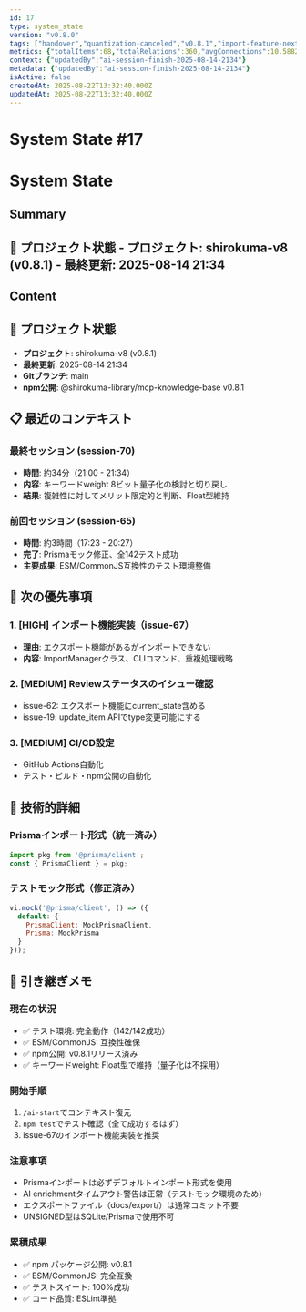 ```yaml
---
id: 17
type: system_state
version: "v0.8.0"
tags: ["handover","quantization-canceled","v0.8.1","import-feature-next"]
metrics: {"totalItems":68,"totalRelations":360,"avgConnections":10.588235294117647,"maxConnections":30,"isolatedNodes":1,"timestamp":"2025-08-14T12:35:25.634Z"}
context: {"updatedBy":"ai-session-finish-2025-08-14-2134"}
metadata: {"updatedBy":"ai-session-finish-2025-08-14-2134"}
isActive: false
createdAt: 2025-08-22T13:32:40.000Z
updatedAt: 2025-08-22T13:32:40.000Z
---
```


# System State #17

# System State

## Summary

## 📍 プロジェクト状態 - **プロジェクト**: shirokuma-v8 (v0.8.1) - **最終更新**: 2025-08-14 21:34

## Content

## 📍 プロジェクト状態
- **プロジェクト**: shirokuma-v8 (v0.8.1)
- **最終更新**: 2025-08-14 21:34
- **Gitブランチ**: main
- **npm公開**: @shirokuma-library/mcp-knowledge-base v0.8.1

## 📋 最近のコンテキスト

### 最終セッション (session-70)
- **時間**: 約34分（21:00 - 21:34）
- **内容**: キーワードweight 8ビット量子化の検討と切り戻し
- **結果**: 複雑性に対してメリット限定的と判断、Float型維持

### 前回セッション (session-65)
- **時間**: 約3時間（17:23 - 20:27）
- **完了**: Prismaモック修正、全142テスト成功
- **主要成果**: ESM/CommonJS互換性のテスト環境整備

## 🎯 次の優先事項

### 1. [HIGH] インポート機能実装（issue-67）
- **理由**: エクスポート機能があるがインポートできない
- **内容**: ImportManagerクラス、CLIコマンド、重複処理戦略

### 2. [MEDIUM] Reviewステータスのイシュー確認
- issue-62: エクスポート機能にcurrent_state含める
- issue-19: update_item APIでtype変更可能にする

### 3. [MEDIUM] CI/CD設定
- GitHub Actions自動化
- テスト・ビルド・npm公開の自動化

## 🔧 技術的詳細

### Prismaインポート形式（統一済み）
```javascript
import pkg from '@prisma/client';
const { PrismaClient } = pkg;
```

### テストモック形式（修正済み）
```javascript
vi.mock('@prisma/client', () => ({
  default: {
    PrismaClient: MockPrismaClient,
    Prisma: MockPrisma
  }
}));
```

## 📝 引き継ぎメモ

### 現在の状況
- ✅ テスト環境: 完全動作（142/142成功）
- ✅ ESM/CommonJS: 互換性確保
- ✅ npm公開: v0.8.1リリース済み
- ✅ キーワードweight: Float型で維持（量子化は不採用）

### 開始手順
1. `/ai-start`でコンテキスト復元
2. `npm test`でテスト確認（全て成功するはず）
3. issue-67のインポート機能実装を推奨

### 注意事項
- Prismaインポートは必ずデフォルトインポート形式を使用
- AI enrichmentタイムアウト警告は正常（テストモック環境のため）
- エクスポートファイル（docs/export/）は通常コミット不要
- UNSIGNED型はSQLite/Prismaで使用不可

### 累積成果
- ✅ npm パッケージ公開: v0.8.1
- ✅ ESM/CommonJS: 完全互換
- ✅ テストスイート: 100%成功
- ✅ コード品質: ESLint準拠
